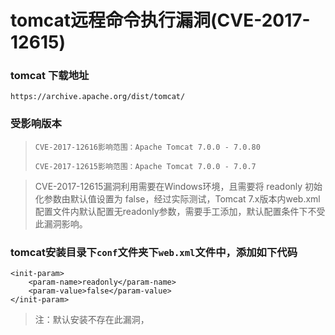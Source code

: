 # tomcat远程命令执行漏洞(CVE-2017-12615)
###  tomcat 下载地址
`https://archive.apache.org/dist/tomcat/`
### 受影响版本
>
> `CVE-2017-12616影响范围：Apache Tomcat 7.0.0 - 7.0.80`
>
> `CVE-2017-12615影响范围：Apache Tomcat 7.0.0 - 7.0.7`


> CVE-2017-12615漏洞利用需要在Windows环境，且需要将 readonly 初始化参数由默认值设置为 false，经过实际测试，Tomcat 7.x版本内web.xml配置文件内默认配置无readonly参数，需要手工添加，默认配置条件下不受此漏洞影响。
> 
>
### tomcat安装目录下`conf`文件夹下`web.xml`文件中，添加如下代码
```angular2
<init-param>
    <param-name>readonly</param-name>
    <param-value>false</param-value>
</init-param>
```
> 注：默认安装不存在此漏洞，